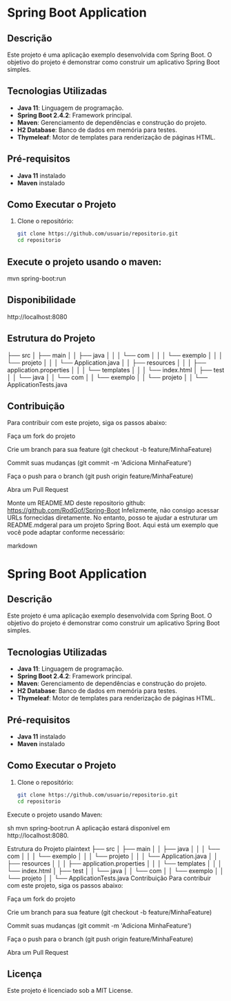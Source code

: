 # Spring Boot Application

## Descrição
Este projeto é uma aplicação exemplo desenvolvida com Spring Boot. O objetivo do projeto é demonstrar como construir um aplicativo Spring Boot simples.

## Tecnologias Utilizadas
- **Java 11**: Linguagem de programação.
- **Spring Boot 2.4.2**: Framework principal.
- **Maven**: Gerenciamento de dependências e construção do projeto.
- **H2 Database**: Banco de dados em memória para testes.
- **Thymeleaf**: Motor de templates para renderização de páginas HTML.

## Pré-requisitos
- **Java 11** instalado
- **Maven** instalado

## Como Executar o Projeto
1. Clone o repositório:
   ```sh
   git clone https://github.com/usuario/repositorio.git
   cd repositorio
## Execute o projeto usando o maven:
mvn spring-boot:run

## Disponibilidade
http://localhost:8080

## Estrutura do Projeto
├── src
│   ├── main
│   │   ├── java
│   │   │   └── com
│   │   │       └── exemplo
│   │   │           └── projeto
│   │   │               └── Application.java
│   │   ├── resources
│   │   │   ├── application.properties
│   │   │   └── templates
│   │   │       └── index.html
│   ├── test
│   │   └── java
│   │       └── com
│   │           └── exemplo
│   │               └── projeto
│   │                   └── ApplicationTests.java

## Contribuição
Para contribuir com este projeto, siga os passos abaixo:

Faça um fork do projeto

Crie um branch para sua feature (git checkout -b feature/MinhaFeature)

Commit suas mudanças (git commit -m 'Adiciona MinhaFeature')

Faça o push para o branch (git push origin feature/MinhaFeature)

Abra um Pull Request

Monte um README.MD deste repositorio github: https://github.com/RodGof/Spring-Boot
Infelizmente, não consigo acessar URLs fornecidas diretamente. No entanto, posso te ajudar a estruturar um README.mdgeral para um projeto Spring Boot. Aqui está um exemplo que você pode adaptar conforme necessário:

markdown
# Spring Boot Application

## Descrição
Este projeto é uma aplicação exemplo desenvolvida com Spring Boot. O objetivo do projeto é demonstrar como construir um aplicativo Spring Boot simples.

## Tecnologias Utilizadas
- **Java 11**: Linguagem de programação.
- **Spring Boot 2.4.2**: Framework principal.
- **Maven**: Gerenciamento de dependências e construção do projeto.
- **H2 Database**: Banco de dados em memória para testes.
- **Thymeleaf**: Motor de templates para renderização de páginas HTML.

## Pré-requisitos
- **Java 11** instalado
- **Maven** instalado

## Como Executar o Projeto
1. Clone o repositório:
   ```sh
   git clone https://github.com/usuario/repositorio.git
   cd repositorio
Execute o projeto usando Maven:

sh
mvn spring-boot:run
A aplicação estará disponível em http://localhost:8080.

Estrutura do Projeto
plaintext
├── src
│   ├── main
│   │   ├── java
│   │   │   └── com
│   │   │       └── exemplo
│   │   │           └── projeto
│   │   │               └── Application.java
│   │   ├── resources
│   │   │   ├── application.properties
│   │   │   └── templates
│   │   │       └── index.html
│   ├── test
│   │   └── java
│   │       └── com
│   │           └── exemplo
│   │               └── projeto
│   │                   └── ApplicationTests.java
Contribuição
Para contribuir com este projeto, siga os passos abaixo:

Faça um fork do projeto

Crie um branch para sua feature (git checkout -b feature/MinhaFeature)

Commit suas mudanças (git commit -m 'Adiciona MinhaFeature')

Faça o push para o branch (git push origin feature/MinhaFeature)

Abra um Pull Request

## Licença
Este projeto é licenciado sob a MIT License.
